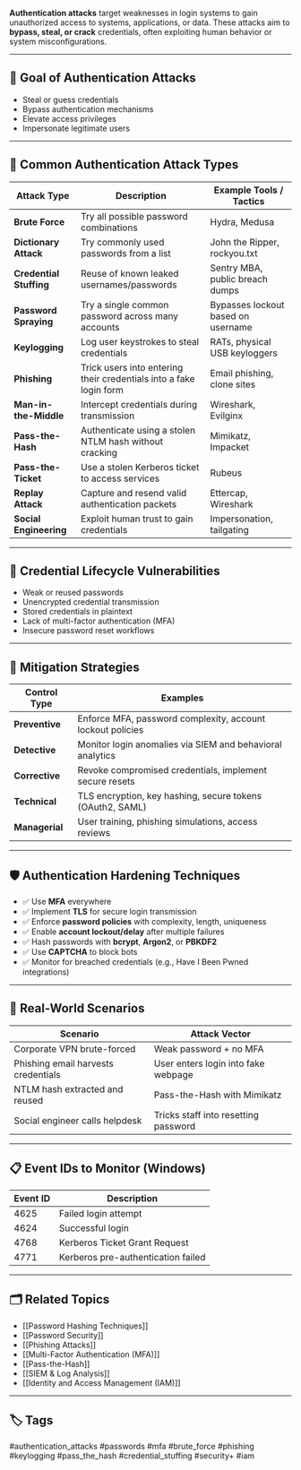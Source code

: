 **Authentication attacks** target weaknesses in login systems to gain unauthorized access to systems, applications, or data. These attacks aim to **bypass, steal, or crack** credentials, often exploiting human behavior or system misconfigurations.

---

## 🎯 Goal of Authentication Attacks

- Steal or guess credentials
- Bypass authentication mechanisms
- Elevate access privileges
- Impersonate legitimate users

---

## 🔐 Common Authentication Attack Types

| Attack Type             | Description                                                                | Example Tools / Tactics               |
|--------------------------|----------------------------------------------------------------------------|----------------------------------------|
| **Brute Force**          | Try all possible password combinations                                     | Hydra, Medusa                          |
| **Dictionary Attack**    | Try commonly used passwords from a list                                    | John the Ripper, rockyou.txt           |
| **Credential Stuffing**  | Reuse of known leaked usernames/passwords                                  | Sentry MBA, public breach dumps        |
| **Password Spraying**    | Try a single common password across many accounts                          | Bypasses lockout based on username     |
| **Keylogging**           | Log user keystrokes to steal credentials                                   | RATs, physical USB keyloggers          |
| **Phishing**             | Trick users into entering their credentials into a fake login form         | Email phishing, clone sites            |
| **Man-in-the-Middle**    | Intercept credentials during transmission                                  | Wireshark, Evilginx                    |
| **Pass-the-Hash**        | Authenticate using a stolen NTLM hash without cracking                     | Mimikatz, Impacket                     |
| **Pass-the-Ticket**      | Use a stolen Kerberos ticket to access services                            | Rubeus                                 |
| **Replay Attack**        | Capture and resend valid authentication packets                            | Ettercap, Wireshark                    |
| **Social Engineering**   | Exploit human trust to gain credentials                                    | Impersonation, tailgating              |

---

## 🔁 Credential Lifecycle Vulnerabilities

- Weak or reused passwords
- Unencrypted credential transmission
- Stored credentials in plaintext
- Lack of multi-factor authentication (MFA)
- Insecure password reset workflows

---

## 🧱 Mitigation Strategies

| Control Type     | Examples                                                       |
|------------------|----------------------------------------------------------------|
| **Preventive**   | Enforce MFA, password complexity, account lockout policies     |
| **Detective**    | Monitor login anomalies via SIEM and behavioral analytics      |
| **Corrective**   | Revoke compromised credentials, implement secure resets        |
| **Technical**    | TLS encryption, key hashing, secure tokens (OAuth2, SAML)      |
| **Managerial**   | User training, phishing simulations, access reviews            |

---

## 🛡️ Authentication Hardening Techniques

- ✅ Use **MFA** everywhere
- ✅ Implement **TLS** for secure login transmission
- ✅ Enforce **password policies** with complexity, length, uniqueness
- ✅ Enable **account lockout/delay** after multiple failures
- ✅ Hash passwords with **bcrypt**, **Argon2**, or **PBKDF2**
- ✅ Use **CAPTCHA** to block bots
- ✅ Monitor for breached credentials (e.g., Have I Been Pwned integrations)

---

## 🧠 Real-World Scenarios

| Scenario                           | Attack Vector                         |
|------------------------------------|----------------------------------------|
| Corporate VPN brute-forced         | Weak password + no MFA                |
| Phishing email harvests credentials| User enters login into fake webpage   |
| NTLM hash extracted and reused     | Pass-the-Hash with Mimikatz          |
| Social engineer calls helpdesk     | Tricks staff into resetting password |

---

## 📋 Event IDs to Monitor (Windows)

| Event ID | Description                       |
|----------|-----------------------------------|
| 4625     | Failed login attempt              |
| 4624     | Successful login                  |
| 4768     | Kerberos Ticket Grant Request     |
| 4771     | Kerberos pre-authentication failed|

---

## 🗂 Related Topics

- [[Password Hashing Techniques]]
- [[Password Security]]
- [[Phishing Attacks]]
- [[Multi-Factor Authentication (MFA)]]
- [[Pass-the-Hash]]
- [[SIEM & Log Analysis]]
- [[Identity and Access Management (IAM)]]

---

## 🏷 Tags

#authentication_attacks #passwords #mfa #brute_force #phishing #keylogging #pass_the_hash #credential_stuffing #security+ #iam
